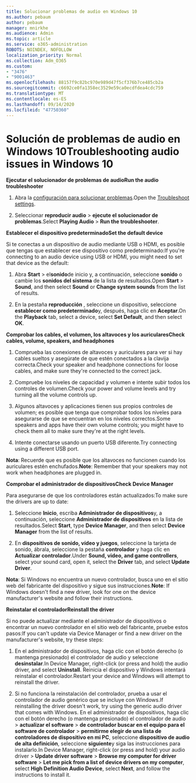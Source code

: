 ```yaml
---
title: Solucionar problemas de audio en Windows 10
ms.author: pebaum
author: pebaum
manager: mnirkhe
ms.audience: Admin
ms.topic: article
ms.service: o365-administration
ROBOTS: NOINDEX, NOFOLLOW
localization_priority: Normal
ms.collection: Adm_O365
ms.custom:
- "3476"
- "9001463"
ms.openlocfilehash: 88157f9c82bc970e989d47f5cf376b7ce485cb2a
ms.sourcegitcommit: c6692ce0fa1358ec3529e59ca0ecdfdea4cdc759
ms.translationtype: MT
ms.contentlocale: es-ES
ms.lasthandoff: 09/14/2020
ms.locfileid: "47750360"
---
```

# <a name="troubleshooting-audio-issues-in-windows-10"></a><span data-ttu-id="f19f9-102">Solución de problemas de audio en Windows 10</span><span class="sxs-lookup"><span data-stu-id="f19f9-102">Troubleshooting audio issues in Windows 10</span></span>

<span data-ttu-id="f19f9-103">**Ejecutar el solucionador de problemas de audio**</span><span class="sxs-lookup"><span data-stu-id="f19f9-103">**Run the audio troubleshooter**</span></span>

1.  <span data-ttu-id="f19f9-104">Abra la [configuración para solucionar problemas](ms-settings:troubleshoot).</span><span class="sxs-lookup"><span data-stu-id="f19f9-104">Open the [Troubleshoot settings](ms-settings:troubleshoot).</span></span>

2.  <span data-ttu-id="f19f9-105">Seleccionar **reproducir audio**  >  **ejecute el solucionador de problemas**.</span><span class="sxs-lookup"><span data-stu-id="f19f9-105">Select **Playing Audio** > **Run the troubleshooter**.</span></span>

<span data-ttu-id="f19f9-106">**Establecer el dispositivo predeterminado**</span><span class="sxs-lookup"><span data-stu-id="f19f9-106">**Set the default device**</span></span>

<span data-ttu-id="f19f9-107">Si te conectas a un dispositivo de audio mediante USB o HDMI, es posible que tengas que establecer ese dispositivo como predeterminado:</span><span class="sxs-lookup"><span data-stu-id="f19f9-107">If you're connecting to an audio device using USB or HDMI, you might need to set that device as the default:</span></span>

1. <span data-ttu-id="f19f9-108">Abra **Start**  >  el**sonido**de inicio y, a continuación, seleccione **sonido** o cambie los **sonidos del sistema** de la lista de resultados.</span><span class="sxs-lookup"><span data-stu-id="f19f9-108">Open **Start** > **Sound**, and then select **Sound** or **Change system sounds** from the list of results.</span></span>

2.  <span data-ttu-id="f19f9-109">En la pestaña **reproducción** , seleccione un dispositivo, seleccione **establecer como predeterminado**y, después, haga clic en **Aceptar**.</span><span class="sxs-lookup"><span data-stu-id="f19f9-109">On the **Playback** tab, select a device, select **Set Default**, and then select **OK**.</span></span>

<span data-ttu-id="f19f9-110">**Comprobar los cables, el volumen, los altavoces y los auriculares**</span><span class="sxs-lookup"><span data-stu-id="f19f9-110">**Check cables, volume, speakers, and headphones**</span></span>

1. <span data-ttu-id="f19f9-111">Comprueba las conexiones de altavoces y auriculares para ver si hay cables sueltos y asegúrate de que estén conectados a la clavija correcta.</span><span class="sxs-lookup"><span data-stu-id="f19f9-111">Check your speaker and headphone connections for loose cables, and make sure they're connected to the correct jack.</span></span>

2. <span data-ttu-id="f19f9-112">Compruebe los niveles de capacidad y volumen e intente subir todos los controles de volumen.</span><span class="sxs-lookup"><span data-stu-id="f19f9-112">Check your power and volume levels and try turning all the volume controls up.</span></span>

3. <span data-ttu-id="f19f9-113">Algunos altavoces y aplicaciones tienen sus propios controles de volumen; es posible que tenga que comprobar todos los niveles para asegurarse de que se encuentran en los niveles correctos.</span><span class="sxs-lookup"><span data-stu-id="f19f9-113">Some speakers and apps have their own volume controls; you might have to check them all to make sure they're at the right levels.</span></span>

4. <span data-ttu-id="f19f9-114">Intente conectarse usando un puerto USB diferente.</span><span class="sxs-lookup"><span data-stu-id="f19f9-114">Try connecting using a different USB port.</span></span>

<span data-ttu-id="f19f9-115">**Nota**: Recuerde que es posible que los altavoces no funcionen cuando los auriculares estén enchufados.</span><span class="sxs-lookup"><span data-stu-id="f19f9-115">**Note**: Remember that your speakers may not work when headphones are plugged in.</span></span>

<span data-ttu-id="f19f9-116">**Comprobar el administrador de dispositivos**</span><span class="sxs-lookup"><span data-stu-id="f19f9-116">**Check Device Manager**</span></span>

<span data-ttu-id="f19f9-117">Para asegurarse de que los controladores están actualizados:</span><span class="sxs-lookup"><span data-stu-id="f19f9-117">To make sure the drivers are up to date:</span></span>

1. <span data-ttu-id="f19f9-118">Seleccione **Inicio**, escriba **Administrador de dispositivos**y, a continuación, seleccione **Administrador de dispositivos** en la lista de resultados.</span><span class="sxs-lookup"><span data-stu-id="f19f9-118">Select **Start**, type **Device Manager**, and then select **Device Manager** from the list of results.</span></span>

2. <span data-ttu-id="f19f9-119">En **dispositivos de sonido, vídeo y juegos**, seleccione la tarjeta de sonido, ábrala, seleccione la pestaña **controlador** y haga clic en **Actualizar controlador**.</span><span class="sxs-lookup"><span data-stu-id="f19f9-119">Under **Sound, video, and game controllers**, select your sound card, open it, select the **Driver** tab, and select **Update Driver**.</span></span>

<span data-ttu-id="f19f9-120">**Nota**: Si Windows no encuentra un nuevo controlador, busca uno en el sitio web del fabricante del dispositivo y sigue sus instrucciones.</span><span class="sxs-lookup"><span data-stu-id="f19f9-120">**Note**: If Windows doesn't find a new driver, look for one on the device manufacturer's website and follow their instructions.</span></span>

<span data-ttu-id="f19f9-121">**Reinstalar el controlador**</span><span class="sxs-lookup"><span data-stu-id="f19f9-121">**Reinstall the driver**</span></span>

<span data-ttu-id="f19f9-122">Si no puede actualizar mediante el administrador de dispositivos o encontrar un nuevo controlador en el sitio web del fabricante, pruebe estos pasos:</span><span class="sxs-lookup"><span data-stu-id="f19f9-122">If you can't update via Device Manager or find a new driver on the manufacturer's website, try these steps:</span></span>

1. <span data-ttu-id="f19f9-123">En el administrador de dispositivos, haga clic con el botón derecho (o mantenga presionado) el controlador de audio y seleccione **desinstalar**.</span><span class="sxs-lookup"><span data-stu-id="f19f9-123">In Device Manager, right-click (or press and hold) the audio driver, and select **Uninstall**.</span></span> <span data-ttu-id="f19f9-124">Reinicia el dispositivo y Windows intentará reinstalar el controlador.</span><span class="sxs-lookup"><span data-stu-id="f19f9-124">Restart your device and Windows will attempt to reinstall the driver.</span></span>

2. <span data-ttu-id="f19f9-125">Si no funciona la reinstalación del controlador, prueba a usar el controlador de audio genérico que se incluye con Windows.</span><span class="sxs-lookup"><span data-stu-id="f19f9-125">If reinstalling the driver doesn't work, try using the generic audio driver that comes with Windows.</span></span> <span data-ttu-id="f19f9-126">En el administrador de dispositivos, haga clic con el botón derecho (o mantenga presionado) el controlador de audio > **actualizar el software**  >  **de controlador buscar en el equipo para el software de controlador**  >  **permitirme elegir de una lista de controladores de dispositivo en mi PC**, seleccione **dispositivo de audio de alta definición**, seleccione **siguiente**y siga las instrucciones para instalarlo.</span><span class="sxs-lookup"><span data-stu-id="f19f9-126">In Device Manager, right-click (or press and hold) your audio driver > **Update driver software** > **Browse my computer for driver software** > **Let me pick from a list of device drivers on my computer**, select **High Definition Audio Device**, select **Next**, and follow the instructions to install it.</span></span>
